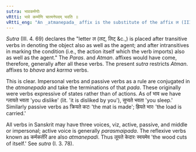 ```yaml
---
sutra: भावकर्मणोः
vRtti: भावे कर्म्मणि चात्मनेपदम् भवति ॥
vRtti_eng: "An _atmanepada_ affix is the substitute of the affix ल (III. 4. 69) when it denotes the action of the verb or the object of the verb."
---
```

_Sutra_ (III. 4. 69) declares the "letter ल (लट्, लिट् &c.,) is placed after transitive verbs in denoting the object also as well as the agent; and after intransitives in marking the condition (i.e., the action itself which the verb imports) also as well as the agent." The _Paras_. and _Atman_. affixes would have come, therefore, generally after all these verbs. The present _sutra_ restricts _Atman_. affixes to _bhava_ and _karma_ verbs.

This is clear. Impersonal verbs and passive verbs as a rule are conjugated in the _atmanepada_ and take the terminations of that _pada_. These originally were verbs expressive of states rather than of actions. As of भाव we have ग्लायते भवता 'you dislike' (lit. 'it is disliked by you'), सुप्यते भवता 'you sleep.' Similarly passive verbs as क्रियते कटः 'the mat is made'; ह्रियते भारः 'the load is carried.'

All verbs in Sanskrit may have three voices, viz, active, passive, and middle or impersonal; active voice is generally _parasmaipada_. The reflexive verbs known as कर्मकर्तरि are also _atmanepadi_. Thus लूयते केदारः स्वयमेव 'the wood cuts of itself.' See _sutra_ (I. 3. 78).
